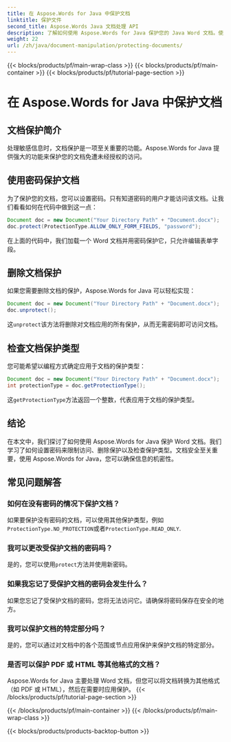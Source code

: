 ```yaml
---
title: 在 Aspose.Words for Java 中保护文档
linktitle: 保护文件
second_title: Aspose.Words Java 文档处理 API
description: 了解如何使用 Aspose.Words for Java 保护您的 Java Word 文档。使用密码等保护您的数据。
weight: 22
url: /zh/java/document-manipulation/protecting-documents/
---
```


{{< blocks/products/pf/main-wrap-class >}}
{{< blocks/products/pf/main-container >}}
{{< blocks/products/pf/tutorial-page-section >}}

# 在 Aspose.Words for Java 中保护文档


## 文档保护简介

处理敏感信息时，文档保护是一项至关重要的功能。Aspose.Words for Java 提供强大的功能来保护您的文档免遭未经授权的访问。

## 使用密码保护文档

为了保护您的文档，您可以设置密码。只有知道密码的用户才能访问该文档。让我们看看如何在代码中做到这一点：

```java
Document doc = new Document("Your Directory Path" + "Document.docx");
doc.protect(ProtectionType.ALLOW_ONLY_FORM_FIELDS, "password");
```

在上面的代码中，我们加载一个 Word 文档并用密码保护它，只允许编辑表单字段。

## 删除文档保护

如果您需要删除文档的保护，Aspose.Words for Java 可以轻松实现：

```java
Document doc = new Document("Your Directory Path" + "Document.docx");
doc.unprotect();
```

这`unprotect`该方法将删除对文档应用的所有保护，从而无需密码即可访问文档。

## 检查文档保护类型

您可能希望以编程方式确定应用于文档的保护类型：

```java
Document doc = new Document("Your Directory Path" + "Document.docx");
int protectionType = doc.getProtectionType();
```

这`getProtectionType`方法返回一个整数，代表应用于文档的保护类型。


## 结论

在本文中，我们探讨了如何使用 Aspose.Words for Java 保护 Word 文档。我们学习了如何设置密码来限制访问、删除保护以及检查保护类型。文档安全至关重要，使用 Aspose.Words for Java，您可以确保信息的机密性。

## 常见问题解答

### 如何在没有密码的情况下保护文档？

如果要保护没有密码的文档，可以使用其他保护类型，例如`ProtectionType.NO_PROTECTION`或者`ProtectionType.READ_ONLY`.

### 我可以更改受保护文档的密码吗？

是的，您可以使用`protect`方法并使用新密码。

### 如果我忘记了受保护文档的密码会发生什么？

如果您忘记了受保护文档的密码，您将无法访问它。请确保将密码保存在安全的地方。

### 我可以保护文档的特定部分吗？

是的，您可以通过对文档中的各个范围或节点应用保护来保护文档的特定部分。

### 是否可以保护 PDF 或 HTML 等其他格式的文档？

Aspose.Words for Java 主要处理 Word 文档，但您可以将文档转换为其他格式（如 PDF 或 HTML），然后在需要时应用保护。
{{< /blocks/products/pf/tutorial-page-section >}}

{{< /blocks/products/pf/main-container >}}
{{< /blocks/products/pf/main-wrap-class >}}

{{< blocks/products/products-backtop-button >}}
